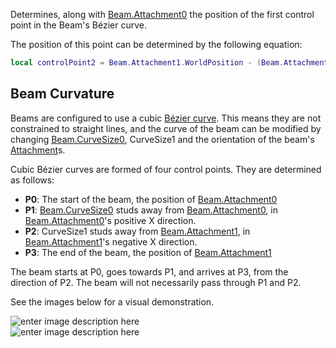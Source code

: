 Determines, along with [Beam.Attachment0](https://developer.roblox.com/en-us/api-reference/property/Beam/Attachment0) the position of the first control point in the Beam's Bézier curve.

The position of this point can be determined by the following equation:

```lua
local controlPoint2 = Beam.Attachment1.WorldPosition - (Beam.Attachment1.CFrame.rightVector * Beam.CurveSize1)
``` 

Beam Curvature
--------------

Beams are configured to use a cubic [Bézier curve](https://en.wikipedia.org/wiki/B%C3%A9zier_curve). This means they are not constrained to straight lines, and the curve of the beam can be modified by changing [Beam.CurveSize0](https://developer.roblox.com/en-us/api-reference/property/Beam/CurveSize0), CurveSize1 and the orientation of the beam's [Attachment](https://developer.roblox.com/en-us/api-reference/class/Attachment)s.

Cubic Bézier curves are formed of four control points. They are determined as follows:

*   **P0**: The start of the beam, the position of [Beam.Attachment0](https://developer.roblox.com/en-us/api-reference/property/Beam/Attachment0)
*   **P1**: [Beam.CurveSize0](https://developer.roblox.com/en-us/api-reference/property/Beam/CurveSize0) studs away from [Beam.Attachment0](https://developer.roblox.com/en-us/api-reference/property/Beam/Attachment0), in [Beam.Attachment0](https://developer.roblox.com/en-us/api-reference/property/Beam/Attachment0)'s positive X direction.
*   **P2**: CurveSize1 studs away from [Beam.Attachment1](https://developer.roblox.com/en-us/api-reference/property/Beam/Attachment1), in [Beam.Attachment1](https://developer.roblox.com/en-us/api-reference/property/Beam/Attachment1)'s negative X direction.
*   **P3**: The end of the beam, the position of [Beam.Attachment1](https://developer.roblox.com/en-us/api-reference/property/Beam/Attachment1)

The beam starts at P0, goes towards P1, and arrives at P3, from the direction of P2. The beam will not necessarily pass through P1 and P2.

See the images below for a visual demonstration.

![enter image description here](https://developer.roblox.com/assets/blt160ad3fdeadd4ff2/BeamCurve1.png)  
![enter image description here](https://developer.roblox.com/assets/bltb31fc0c526df1ad5/BeamCurve2.png)
